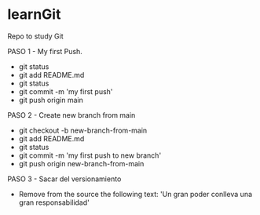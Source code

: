 # learnGit
Repo to study Git

PASO 1 - My first Push. 
*  git status
*  git add README.md 
*  git status
*  git commit -m 'my first push'
*  git push origin main

PASO 2 - Create new branch from main
*  git checkout -b new-branch-from-main
*  git add README.md
*  git status
*  git commit -m 'my first push to new branch'
*  git push origin new-branch-from-main

PASO 3 - Sacar del versionamiento
*  Remove from the source the following text: 
'Un gran poder conlleva una gran responsabilidad'
